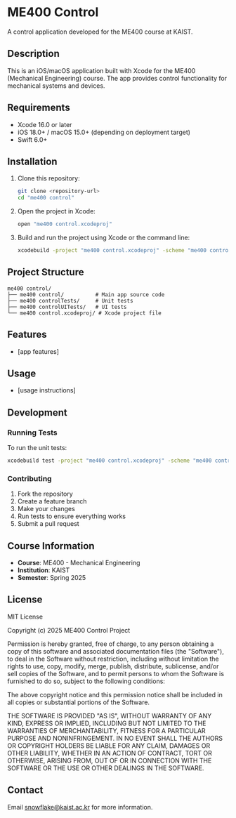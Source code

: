 # ME400 Control

A control application developed for the ME400 course at KAIST.

## Description

This is an iOS/macOS application built with Xcode for the ME400 (Mechanical Engineering) course. The app provides control functionality for mechanical systems and devices.

## Requirements

- Xcode 16.0 or later
- iOS 18.0+ / macOS 15.0+ (depending on deployment target)
- Swift 6.0+

## Installation

1. Clone this repository:
   ```bash
   git clone <repository-url>
   cd "me400 control"
   ```

2. Open the project in Xcode:
   ```bash
   open "me400 control.xcodeproj"
   ```

3. Build and run the project using Xcode or the command line:
   ```bash
   xcodebuild -project "me400 control.xcodeproj" -scheme "me400 control" build
   ```

## Project Structure

```
me400 control/
├── me400 control/          # Main app source code
├── me400 controlTests/     # Unit tests
├── me400 controlUITests/   # UI tests
└── me400 control.xcodeproj/ # Xcode project file
```

## Features

- [app features]


## Usage

-   [usage instructions]

## Development

### Running Tests

To run the unit tests:
```bash
xcodebuild test -project "me400 control.xcodeproj" -scheme "me400 control" -destination "platform=iOS Simulator,name=iPhone 14"
```

### Contributing

1. Fork the repository
2. Create a feature branch
3. Make your changes
4. Run tests to ensure everything works
5. Submit a pull request

## Course Information

- **Course**: ME400 - Mechanical Engineering
- **Institution**: KAIST
- **Semester**: Spring 2025

## License

MIT License

Copyright (c) 2025 ME400 Control Project

Permission is hereby granted, free of charge, to any person obtaining a copy
of this software and associated documentation files (the "Software"), to deal
in the Software without restriction, including without limitation the rights
to use, copy, modify, merge, publish, distribute, sublicense, and/or sell
copies of the Software, and to permit persons to whom the Software is
furnished to do so, subject to the following conditions:

The above copyright notice and this permission notice shall be included in all
copies or substantial portions of the Software.

THE SOFTWARE IS PROVIDED "AS IS", WITHOUT WARRANTY OF ANY KIND, EXPRESS OR
IMPLIED, INCLUDING BUT NOT LIMITED TO THE WARRANTIES OF MERCHANTABILITY,
FITNESS FOR A PARTICULAR PURPOSE AND NONINFRINGEMENT. IN NO EVENT SHALL THE
AUTHORS OR COPYRIGHT HOLDERS BE LIABLE FOR ANY CLAIM, DAMAGES OR OTHER
LIABILITY, WHETHER IN AN ACTION OF CONTRACT, TORT OR OTHERWISE, ARISING FROM,
OUT OF OR IN CONNECTION WITH THE SOFTWARE OR THE USE OR OTHER DEALINGS IN THE
SOFTWARE.

## Contact

Email snowflake@kaist.ac.kr for more information.